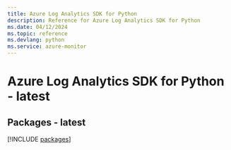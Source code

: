 ```yaml
---
title: Azure Log Analytics SDK for Python
description: Reference for Azure Log Analytics SDK for Python
ms.date: 04/12/2024
ms.topic: reference
ms.devlang: python
ms.service: azure-monitor
---
```

# Azure Log Analytics SDK for Python - latest
## Packages - latest
[!INCLUDE [packages](log-analytics-index.md)]